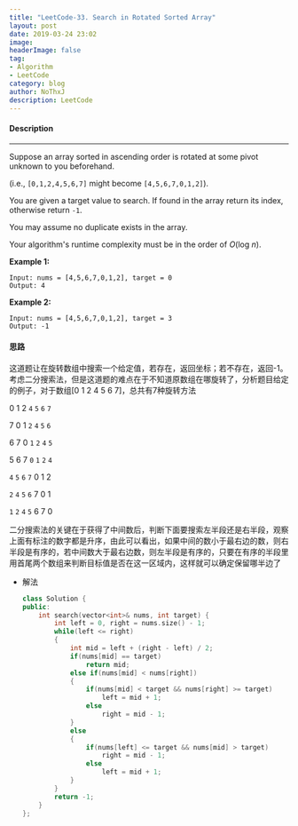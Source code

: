 ```yaml
---
title: "LeetCode-33. Search in Rotated Sorted Array"
layout: post
date: 2019-03-24 23:02
image: 
headerImage: false
tag:
- Algorithm
- LeetCode
category: blog
author: NoThxJ
description: LeetCode
---
```


#### Description

------

Suppose an array sorted in ascending order is rotated at some pivot unknown to you beforehand.

(i.e., `[0,1,2,4,5,6,7]` might become `[4,5,6,7,0,1,2]`).

You are given a target value to search. If found in the array return its index, otherwise return `-1`.

You may assume no duplicate exists in the array.

Your algorithm's runtime complexity must be in the order of *O*(log *n*).

**Example 1:**

```
Input: nums = [4,5,6,7,0,1,2], target = 0
Output: 4
```

**Example 2:**

```
Input: nums = [4,5,6,7,0,1,2], target = 3
Output: -1
```

#### 思路

这道题让在旋转数组中搜索一个给定值，若存在，返回坐标；若不存在，返回-1。考虑二分搜索法，但是这道题的难点在于不知道原数组在哪旋转了，分析题目给定的例子，对于数组[0  1  2   4  5  6  7]，总共有7种旋转方法

0		1		2		`4`		`5`		`6`		`7`

7		0		1		`2`		`4`		`5`		`6`

6		7		0		`1`		`2`		`4`		`5`

5		6		7		`0`		`1`		`2`		`4`

`4`		`5`		`6`		`7`		0		1		2

`2` 		`4`		`5`		`6`		7		0		1

`1`		`2`		`4`		`5`		6		7 		0



二分搜索法的关键在于获得了中间数后，判断下面要搜索左半段还是右半段，观察上面有标注的数字都是升序，由此可以看出，如果中间的数小于最右边的数，则右半段是有序的，若中间数大于最右边数，则左半段是有序的，只要在有序的半段里用首尾两个数组来判断目标值是否在这一区域内，这样就可以确定保留哪半边了



- 解法

  ```c++
  class Solution {
  public:
      int search(vector<int>& nums, int target) {
          int left = 0, right = nums.size() - 1;
          while(left <= right)
          {
              int mid = left + (right - left) / 2;
              if(nums[mid] == target)
                  return mid;
              else if(nums[mid] < nums[right])
              {
                  if(nums[mid] < target && nums[right] >= target)
                      left = mid + 1;
                  else
                      right = mid - 1;
              }
              else
              {
                  if(nums[left] <= target && nums[mid] > target)
                      right = mid - 1;
                  else
                      left = mid + 1;
              }
          }
          return -1;
      }
  };
  ```
